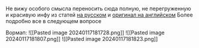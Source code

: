 Не вижу особого смысла переносить сюда полную, не перегруженную и красивую инфу из статей [на русском](https://habr.com/ru/articles/486358/) и [оригинал на английском](https://jalammar.github.io/illustrated-transformer/)
Более подробно все в следующем вопросе

Вормап:
![[Pasted image 20240117181728.png]]
![[Pasted image 20240117181807.png]]
![[Pasted image 20240117181823.png]]

